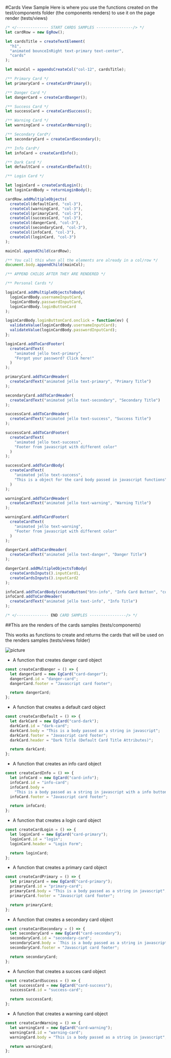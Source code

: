 #Cards View Sample
Here is where you use the functions created on the test/components folder (the components renders) to use it on the page render (tests/views)

```javascript
/* </-------------- START CARDS SAMPLES ----------------/> */
let cardRow = new EgRow();

let cardsTitle = createTextElement(
  "h1",
  "animated bounceInRight text-primary text-center",
  "cards"
);

let mainCol = appendsCreateCol("col-12", cardsTitle);

/** Primary Card */
let primaryCard = createCardPrimary();

/** Danger Card */
let dangerCard = createCardDanger();

/** Success Card */
let successCard = createCardSuccess();

/** Warning Card */
let warningCard = createCardWarning();

/** Secondary Card*/
let secondaryCard = createCardSecondary();

/** Info Card*/
let infoCard = createCardInfo();

/** Dark Card */
let defaultCard = createCardDefault();

/** Login Card */

let loginCard = createCardLogin();
let loginCardBody = returnLoginBody();

cardRow.addMultipleObjects(
  createCol(defaultCard, "col-3"),
  createCol(warningCard, "col-3"),
  createCol(primaryCard, "col-3"),
  createCol(successCard, "col-3"),
  createCol(dangerCard, "col-3"),
  createCol(secondaryCard, "col-3"),
  createCol(infoCard, "col-3"),
  createCol(loginCard, "col-3")
);

mainCol.appendChild(cardRow);

/** You call this when all the elements are already in a col/row */
document.body.appendChild(mainCol);

/** APPEND CHILDS AFTER THEY ARE RENDERED */

/** Personal Cards */

loginCard.addMultipleObjectsToBody(
  loginCardBody.usernameInputCard,
  loginCardBody.passwordInputCard,
  loginCardBody.loginButtonCard
);

loginCardBody.loginButtonCard.onclick = function(ev) {
  validateValue(loginCardBody.usernameInputCard);
  validateValue(loginCardBody.passwordInputCard);
};

loginCard.addToCardFooter(
  createCardText(
    "animated jello text-primary",
    "Forgot your password? Click here!"
  )
);

primaryCard.addToCardHeader(
  createCardText("animated jello text-primary", "Primary Title")
);

secondaryCard.addToCardHeader(
  createCardText("animated jello text-secondary", "Secondary Title")
);

successCard.addToCardHeader(
  createCardText("animated jello text-success", "Success Title")
);

successCard.addToCardFooter(
  createCardText(
    "animated jello text-success",
    "Footer from javascript with different color"
  )
);

successCard.addToCardBody(
  createCardText(
    "animated jello text-success",
    "This is a object for the card body passed in javascript functions"
  )
);

warningCard.addToCardHeader(
  createCardText("animated jello text-warning", "Warning Title")
);

warningCard.addToCardFooter(
  createCardText(
    "animated jello text-warning",
    "Footer from javascript with different color"
  )
);

dangerCard.addToCardHeader(
  createCardText("animated jello text-danger", "Danger Title")
);

dangerCard.addMultipleObjectsToBody(
  createCardsInputs().inputCard1,
  createCardsInputs().inputCard2
);

infoCard.addToCardBody(createButton("btn-info", "Info Card Button", "col-12"));
infoCard.addToCardHeader(
  createCardText("animated jello text-info", "Info Title")
);

/* </-------------- END CARD SAMPLES ----------------/> */
```

##This are the renders of the cards samples (tests/components)

This works as functions to create and returns the cards that will be used on
the renders samples (tests/views folder)

![picture](../../../src/assets/images/cards.png)

- A function that creates danger card object

```javascript
const createCardDanger = () => {
  let dangerCard = new EgCard("card-danger");
  dangerCard.id = "danger-card";
  dangerCard.footer = "Javascript card footer";

  return dangerCard;
};
```

- A function that creates a default card object

```javascript
const createCardDefault = () => {
  let darkCard = new EgCard("card-dark");
  darkCard.id = "dark-card";
  darkCard.body = "This is a body passed as a string in javascript";
  darkCard.footer = "Javascript card footer";
  darkCard.header = "Dark Title (Default Card Title Attributes)";

  return darkCard;
};
```

- A function that creates an info card object

```javascript
const createCardInfo = () => {
  let infoCard = new EgCard("card-info");
  infoCard.id = "info-card";
  infoCard.body =
    "This is a body passed as a string in javascript with a info button appened from the body <br><br>";
  infoCard.footer = "Javascript card footer";

  return infoCard;
};
```

- A function that creates a login card object

```javascript
const createCardLogin = () => {
  let loginCard = new EgCard("card-primary");
  loginCard.id = "login";
  loginCard.header = "Login Form";

  return loginCard;
};
```

- A function that creates a primary card object

```javascript
const createCardPrimary = () => {
  let primaryCard = new EgCard("card-primary");
  primaryCard.id = "primary-card";
  primaryCard.body = "This is a body passed as a string in javascript";
  primaryCard.footer = "Javascript card footer";

  return primaryCard;
};
```

- A function that creates a secondary card object

```javascript
const createCardSecondary = () => {
  let secondaryCard = new EgCard("card-secondary");
  secondaryCard.id = "secondary-card";
  secondaryCard.body = `This is a body passed as a string in javascript with a info button appened from the body <br><br>`;
  secondaryCard.footer = "Javascript card footer";

  return secondaryCard;
};
```

- A function that creates a succes card object

```javascript
const createCardSuccess = () => {
  let successCard = new EgCard("card-success");
  successCard.id = "success-card";

  return successCard;
};
```

- A function that creates a warning card object

```javascript
const createCardWarning = () => {
  let warningCard = new EgCard("card-warning");
  warningCard.id = "warning-card";
  warningCard.body = "This is a body passed as a string in javascript";

  return warningCard;
};
```
